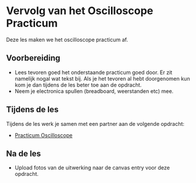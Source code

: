 # Vervolg van het Oscilloscope Practicum

Deze les maken we het oscilloscope practicum af.

## Voorbereiding
- Lees tevoren goed het onderstaande practicum goed door. Er zit namelijk nogal wat tekst bij. Als je het tevoren al hebt doorgenomen kun kom je dan tijdens de les beter toe aan de opdracht.
- Neem je electronica spullen (breadboard, weerstanden etc) mee.

## Tijdens de les

Tijdens de les werk je samen met een partner aan de volgende opdracht:

- [Practicum Oscilloscope](../hardware-interfacing/basis-elektronica/oscilloscope/practicum-oscilloscope.md) 
  
## Na de les
- Upload fotos van de uitwerking naar de canvas entry voor deze opdracht.